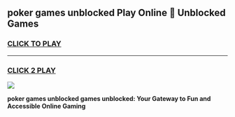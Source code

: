 
## poker games unblocked Play Online 👋 Unblocked Games
<h3>
<a href="https://premium.freeplayer.one?title=poker_games_unblocked&ref=19F">CLICK TO PLAY</a></h3>
<hr>

<h3>
<a href="https://premium.freeplayer.one?title=poker_games_unblocked&ref=19F">CLICK 2 PLAY</a>
  
</h3>

<a href="https://premium.freeplayer.one?title=poker_games_unblocked&ref=19F"><img src="https://clearcache.store/games.png"></a>


**poker games unblocked games unblocked: Your Gateway to Fun and Accessible Online Gaming**
